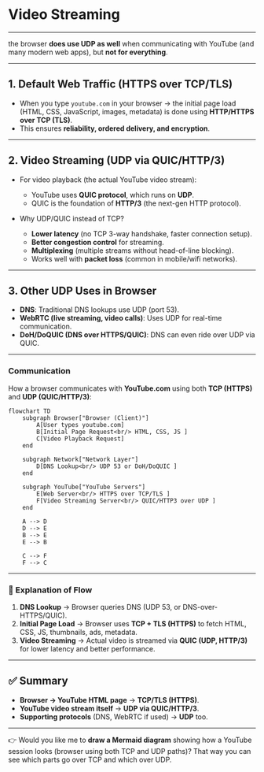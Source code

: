 # Video Streaming

---

the browser **does use UDP as well** when communicating with YouTube (and many modern web apps), but **not for everything**. 

---

## **1. Default Web Traffic (HTTPS over TCP/TLS)**

* When you type `youtube.com` in your browser → the initial page load (HTML, CSS, JavaScript, images, metadata) is done using **HTTP/HTTPS over TCP (TLS)**.
* This ensures **reliability, ordered delivery, and encryption**.

---

## **2. Video Streaming (UDP via QUIC/HTTP/3)**

* For video playback (the actual YouTube video stream):

  * YouTube uses **QUIC protocol**, which runs on **UDP**.
  * QUIC is the foundation of **HTTP/3** (the next-gen HTTP protocol).
* Why UDP/QUIC instead of TCP?

  * **Lower latency** (no TCP 3-way handshake, faster connection setup).
  * **Better congestion control** for streaming.
  * **Multiplexing** (multiple streams without head-of-line blocking).
  * Works well with **packet loss** (common in mobile/wifi networks).

---

## **3. Other UDP Uses in Browser**

* **DNS**: Traditional DNS lookups use UDP (port 53).
* **WebRTC (live streaming, video calls)**: Uses UDP for real-time communication.
* **DoH/DoQUIC (DNS over HTTPS/QUIC)**: DNS can even ride over UDP via QUIC.

---

### Communication

How a browser communicates with **YouTube.com** using both **TCP (HTTPS)** and **UDP (QUIC/HTTP/3)**:

```mermaid
flowchart TD
    subgraph Browser["Browser (Client)"]
        A[User types youtube.com]
        B[Initial Page Request<br/> HTML, CSS, JS ]
        C[Video Playback Request]
    end

    subgraph Network["Network Layer"]
        D[DNS Lookup<br/> UDP 53 or DoH/DoQUIC ]
    end

    subgraph YouTube["YouTube Servers"]
        E[Web Server<br/> HTTPS over TCP/TLS ]
        F[Video Streaming Server<br/> QUIC/HTTP3 over UDP ]
    end

    A --> D
    D --> E
    B --> E
    E --> B

    C --> F
    F --> C
```

---

### 🔎 Explanation of Flow

1. **DNS Lookup** → Browser queries DNS (UDP 53, or DNS-over-HTTPS/QUIC).
2. **Initial Page Load** → Browser uses **TCP + TLS (HTTPS)** to fetch HTML, CSS, JS, thumbnails, ads, metadata.
3. **Video Streaming** → Actual video is streamed via **QUIC (UDP, HTTP/3)** for lower latency and better performance.

---


## ✅ Summary

* **Browser → YouTube HTML page** → **TCP/TLS (HTTPS)**.
* **YouTube video stream itself** → **UDP via QUIC/HTTP/3**.
* **Supporting protocols** (DNS, WebRTC if used) → **UDP** too.

---

👉 Would you like me to **draw a Mermaid diagram** showing how a YouTube session looks (browser using both TCP and UDP paths)? That way you can see which parts go over TCP and which over UDP.
